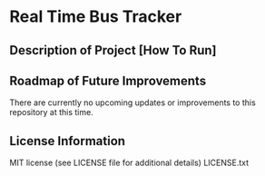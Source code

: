 # Real Time Bus Tracker

## Description of Project [How To Run]


## Roadmap of Future Improvements
There are currently no upcoming updates or improvements to this repository at this time.

## License Information
MIT license (see LICENSE file for additional details)
LICENSE.txt
